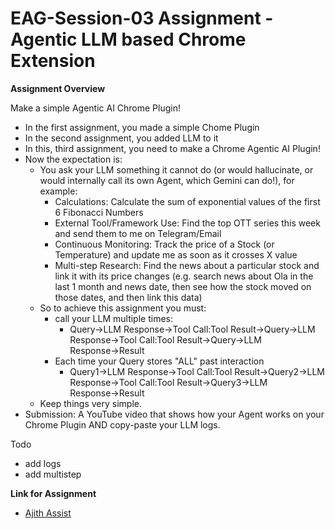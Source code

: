 # EAG-Session-03 Assignment - Agentic LLM based Chrome Extension

**Assignment Overview**

Make a simple Agentic AI Chrome Plugin!

- In the first assignment, you made a simple Chome Plugin
- In the second assignment, you added LLM to it 
- In this, third assignment, you need to make a Chrome Agentic AI Plugin!
- Now the expectation is:
    - You ask your LLM something it cannot do (or would hallucinate, or would internally call its own Agent, which Gemini can do!), for example:
        - Calculations: Calculate the sum of exponential values of the first 6 Fibonacci Numbers
        - External Tool/Framework Use: Find the top OTT series this week and send them to me on Telegram/Email
        - Continuous Monitoring: Track the price of a Stock (or Temperature) and update me as soon as it crosses X value
        - Multi-step Research: Find the news about a particular stock and link it with its price changes (e.g. search news about Ola in the last 1 month and news date, then see how the stock moved on those dates, and then link this data)
    - So to achieve this assignment you must:
        - call your LLM multiple times:
            - Query→LLM Response→Tool Call:Tool Result→Query→LLM Response→Tool Call:Tool Result→Query→LLM Response→Result
        - Each time your Query stores "ALL" past interaction
            - Query1→LLM Response→Tool Call:Tool Result→Query2→LLM Response→Tool Call:Tool Result→Query3→LLM Response→Result
    - Keep things very simple. 
- Submission: A YouTube video that shows how your Agent works on your Chrome Plugin AND copy-paste your LLM logs.

Todo
- add logs
- add multistep

**Link for Assignment**

- [Ajith Assist](https://github.com/ajithvcoder/Ajith-Assist/tree/feature_agentic_1.0)